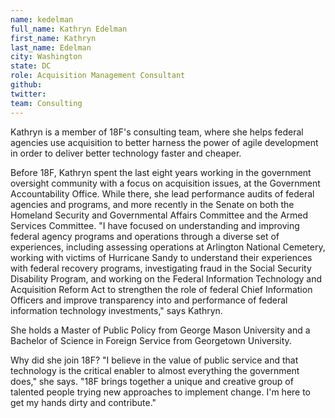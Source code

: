 ```yaml
---
name: kedelman
full_name: Kathryn Edelman
first_name: Kathryn
last_name: Edelman
city: Washington
state: DC
role: Acquisition Management Consultant
github: 
twitter: 
team: Consulting
---
```


Kathryn is a member of 18F's consulting team, where she helps federal agencies use acquisition to better harness the power of agile development in order to deliver better technology faster and cheaper.

Before 18F, Kathryn spent the last eight years working in the government oversight community with a focus on acquisition issues, at the Government Accountability Office. While there, she lead performance audits of federal agencies and programs, and more recently in the Senate on both the Homeland Security and Governmental Affairs Committee and the Armed Services Committee. "I have focused on understanding and improving federal agency programs and operations through a diverse set of experiences, including assessing operations at Arlington National Cemetery, working with victims of Hurricane Sandy to understand their experiences with federal recovery programs, investigating fraud in the Social Security Disability Program, and working on the Federal Information Technology and Acquisition Reform Act to strengthen the role of federal Chief Information Officers and improve transparency into and performance of federal information technology investments," says Kathryn.

She holds a Master of Public Policy from George Mason University and a Bachelor of Science in Foreign Service from Georgetown University.    

Why did she join 18F? "I believe in the value of public service and that technology is the critical enabler to almost everything the government does," she says. "18F brings together a unique and creative group of talented people trying new approaches to implement change. I'm here to get my hands dirty and contribute."